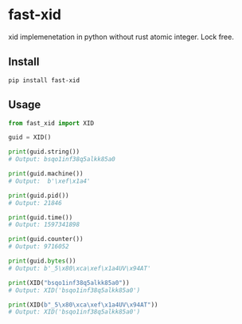 # fast-xid

xid implemenetation in python without rust atomic integer. Lock free.

## Install

```shell script
pip install fast-xid
```

## Usage

```python
from fast_xid import XID

guid = XID()

print(guid.string())
# Output: bsqo1inf38q5alkk85a0

print(guid.machine())
# Output:  b'\xef\x1a4'

print(guid.pid())
# Output: 21846

print(guid.time())
# Output: 1597341898

print(guid.counter())
# Output: 9716052

print(guid.bytes())
# Output: b'_5\x80\xca\xef\x1a4UV\x94AT'

print(XID("bsqo1inf38q5alkk85a0"))
# Output: XID('bsqo1inf38q5alkk85a0')

print(XID(b"_5\x80\xca\xef\x1a4UV\x94AT"))
# Output: XID('bsqo1inf38q5alkk85a0')
```
